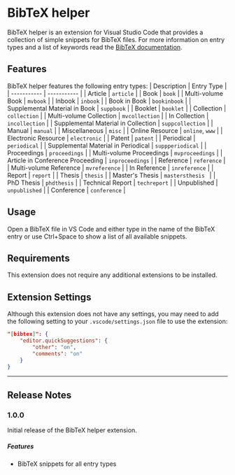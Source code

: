 # BibTeX helper

BibTeX helper is an extension for Visual Studio Code that provides a collection of simple snippets for BibTeX files.
For more information on entry types and a list of keywords read the [BibTeX documentation](https://ctan.joethei.xyz/biblio/bibtex/base/btxdoc.pdf).

## Features

BibTeX helper features the following entry types:
| Description | Entry Type |
| ----------- | ----------- |
| Article | `article` |
| Book | `book` |
| Multi-volume Book | `mvbook` |
| Inbook | `inbook` |
| Book in Book | `bookinbook` |
| Supplemental Material in Book | `suppbook` |
| Booklet | `booklet` |
| Collection | `collection` |
| Multi-volume Collection | `mvcollection` |
| In Collection | `incollection` |
| Supplemental Material in Collection | `suppcollection` |
| Manual | `manual` |
| Miscellaneous | `misc` |
| Online Resource | `online`, `www` |
| Electronic Resource | `electronic` |
| Patent | `patent` |
| Periodical | `periodical` |
| Supplemental Material in Periodical | `suppperiodical` |
| Proceedings | `proceedings` |
| Multi-volume Proceedings | `mvproceedings` |
| Article in Conference Proceeding | `inproceedings` |
| Reference | `reference` |
| Multi-volume Reference | `mvreference` |
| In Reference | `inreference` |
| Report | `report` |
| Thesis | `thesis` |
| Master's Thesis | `mastersthesis ` |
| PhD Thesis | `phdthesis` |
| Technical Report | `techreport` |
| Unpublished | `unpublished` |
| Conference | `conference` |

## Usage

Open a BibTeX file in VS Code and either type in the name of the BibTeX entry or use Ctrl+Space to show a list of all available snippets.


## Requirements

This extension does not require any additional extensions to be installed.

## Extension Settings

Although this extension does not have any settings, you may need to add the following setting to your `.vscode/settings.json` file to use the extension:

```json
"[bibtex]": {
    "editor.quickSuggestions": {
        "other": "on",
        "comments": "on"
    }
}
```
---

## Release Notes

### 1.0.0

Initial release of the BibTeX helper extension.
##### Features
- BibTeX snippets for all entry types


